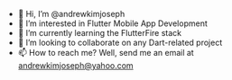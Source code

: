 - 👋 Hi, I’m @andrewkimjoseph
- 👀 I’m interested in Flutter Mobile App Development
- 🌱 I’m currently learning the FlutterFire stack
- 💞️ I’m looking to collaborate on any Dart-related project
- 📫 How to reach me? Well, send me an email at andrewkimjoseph@yahoo.com

<!---
andrewkimjoseph/andrewkimjoseph is a ✨ special ✨ repository because its `README.md` (this file) appears on your GitHub profile.
You can click the Preview link to take a look at your changes.
--->
